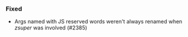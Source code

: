 ### Fixed

- Args named with JS reserved words weren't always renamed when _zsuper_ was involved (#2385)

<!--
### Added
### Changed
### Removed
### Deprecated
### Internal
-->
